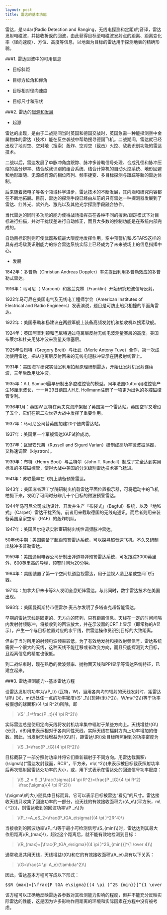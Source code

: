 ```yaml
---
layout: post
title: 雷达的基本功能
---
```


雷达，是radar(Radio Detection and Ranging，无线电探测和定距)的音译，雷达发射电磁波，并接收折返的回波，由此获得目标至电磁波发射点的距离、距离变化率（径向速度）、方位、高度等信息，以地面为目标的雷达用于探测地表的精确形貌。

###1. 雷达回波中的可用信息

+ 目标斜距

+ 目标方位角和仰角

+ 目标相对径向速度

+ 目标尺寸和形状

###2. 雷达的[起源和发展][1]

+ 起源

雷达的出现，是由于二战期间当时英国和德国交战时，英国急需一种能探测空中金属物体的雷达（技术）能在反空袭战中帮助搜寻德国飞机。二战期间，雷达就已经出现了地对空、空对地（搜索）轰炸、空对空（截击）火控、敌我识别功能的雷达技术。

二战以后，雷达发展了单脉冲角度跟踪、脉冲多普勒信号处理、合成孔径和脉冲压缩的高分辨率、结合敌我识别的组合系统、结合计算机的自动火控系统、地形回避和地形跟随、无源或有源的相位阵列、频率捷变、多目标探测与跟踪等新的雷达体制。

后来随着微电子等各个领域科学进步，雷达技术的不断发展，其内涵和研究内容都在不断地拓展。目前，雷达的探测手段已经由从前的只有雷达一种探测器发展到了雷达、红外光、紫外光、激光以及其他光学探测手段融合协作。

当代雷达的同时多功能的能力使得战场指挥员在各种不同的搜索/跟踪模式下对目标进行扫描，并对干扰误差进行自动修正，而且大多数的控制功能是在系统内部完成的。

自动目标识别则可使武器系统最大限度地发挥作用，空中预警机和JSTARS这样的具有战场敌我识别能力的综合雷达系统实际上已经成为了未来战场上的信息指挥中心。

+ 发展

1842年：多普勒（Christian Andreas Doppler）率先提出利用多普勒效应的多普勒式雷达。

1916年：马可尼（ Marconi）和富兰克林（Franklin）开始研究短波信号反射。

1922年马可尼在美国电气及无线电工程师学会（American Institutes of Electrical and Radio Engineers）发表演说，题目是可防止船只相撞的平面角雷达。

1922年：美国泰勒和杨建议在两艘军舰上装备高频发射机和接收机以搜索敌舰。

1924年：英国阿普利顿和巴尼特通过电离层反射无线电波测量赛层的高度。美国布莱尔和杜夫用脉冲波来测量亥维塞层。

1925年伯烈特（Gregory Breit）与杜武（Merle Antony Tuve）合作，第一次成功使用雷达，把从电离层反射回来的无线电短脉冲显示在阴极射线管上。

1931年：美国海军研究实验室利用拍频原理研制雷达，开始让发射机发射连续波，三年后改用脉冲波。

1935年：A.L.Samuel最早研制出多腔磁控管的模型。同年法国Gutton用磁控管产生16厘米波长，十一月29日德国人H.E. Hollmann注册了一项更为出色的多腔磁控管专利。

1936年1月：英国W.瓦特在索夫克海岸架起了英国第一个雷达站。英国空军又增设了五个，它们在第二次世界大战中发挥了重要作用。

1937年：马可尼公司替英国加建20个链向雷达站。

1937年：美国第一个军舰雷达XAF试验成功。

1937年：瓦里安兄弟（Russell and Sigurd Varian）研制成高功率微波振荡器，又称速调管（klystron）。

1939年：布特（Henry Boot）与兰特尔（John T. Randall）制成了完全达到实用标准的多腔磁控管，使得大战中美国的分米级别雷达技术突飞猛进。

1941年：苏联最早在飞机上装备预警雷达。

1943年：美国麻省理工学院研制出机载雷达平面位置指示器，可将运动中的飞机柏摄下来，发明了可同时分辨几十个目标的微波预警雷达。

1944年马可尼公司成功设计、开发并生产「布袋式」（Bagful）系统，以及「地毡式」（Carpet）雷达干扰系统。前者用来截取德国的无线电通讯，而后者则用来装备英国皇家空军（RAF）的轰炸机队。

1947年：美国贝尔电话实验室研制出线性调频脉冲雷达。

50年代中期：美国装备了超距预警雷达系统，可以探寻超音速飞机。不久又研制出脉冲多普勒雷达。

1959年：美国通用电器公司研制出弹道导弹预警雷达系统，可发跟踪3000英里外，600英里高的导弹，预警时间为20分钟。

1964年：美国装置了第一个空间轨道监视雷达，用于监视人造卫星或空间飞行器。

1971年：加拿大伊朱卡等3人发明全息矩阵雷达。与此同时，数字雷达技术在美国出现。

1993年：美国曼彻斯特市德雷尔·麦吉尔发明了多塔查克超智能雷达。

早期的雷达天线是固定的、无方向的阵列，只有距离信息。天线在一定的时间间隔内发射射频脉冲，将接收到的回波放大，并在示波器的CRT上显示（即常称的A显示），产生一个与目标位置对应的水平线，供雷达操作员识别目标的大致距离。

但由于当时所用的射频电波频率较低，为了有效地发射和接收射频信号，雷达系统需要一个很大的天线，这种天线不能迁移或者改变方向，而且只能探测到大目标，且距离信息的精度也很低。

到二战结束时，现在熟悉的微波频率、抛物面天线和PPI显示等雷达系统特征，已建立起来。

###3. 雷达探测能力--基本雷达方程

设雷达发射机功率为\\(P\_t\\) (瓦特，W)，当用各向均匀辐射的天线发射时，距雷达\\(R\\) (米，m)远处任一点的功率密度\\(S' _1\\)(瓦特/米\\(^2\\)，W/m\\(^2\\))等于功率被假想的球面积\\(4 \pi R^2\\)所除，即

>\\(S' _1=\frac{P _t}{4 \pi R^2}\\)

实际雷达总是使用定向天线将发射机功率集中辐射于某些方向上。天线增益\\(G\\) (分贝，dB)用来表示相对于各向同性天线，实际天线在辐射方向上功率增加的倍数。因此，当发射天线增益为\\(G\\)时，距雷达\\(R\\)处目标所照射到的功率密度为

>\\(S _1=\frac{P _tG}{4 \pi R^2}\\)

目标截获了一部分照射功率并将它们重新辐射于不同方向。用雷达截面积\\(\sigma\\)(“雷达发射截面，RCS”，平方米，m\\( ^2\\))来表示被目标截获照射功率后再次辐射回雷达处功率的大小，或，用下式表示在雷达处的回波信号功率密度：

>\\(S _2 = S _1 \frac{\sigma}{4 \pi R^2}=\frac{P _tG}{4 \pi R^2}&middot;\frac{\sigma}{4 \pi R^2}\\)

\\(\sigma\\)的大小随具体目标而异，它可以表示目标被雷达“看见”的尺寸。雷达接收天线只收集了回波功率的一部分，设天线的有效接收面积为\\(A\_e\\)(平方米，m\\( ^2\\))，则雷达收到的回波功率\\(P _r\\)为

>\\(P\_r=A\_eS\_2=\frac{P\_tGA_e\sigma}{(4 \pi )^2R^4}\\)

当接收到的回波功率\\(P\_r\\)等于最小可检测信号\\(S\_{min}\\)时，雷达达到其最大作用距离\\(R_{max}\\)，超过这个距离后，就不能有效地检测到目标：

>\\(R\_{max}=[\frac{P\_tGA\_e\sigma}{(4 \pi )^2S_{min}}]^{1 \over 4}\\)

通常收发共用天线，天线增益\\(G\\)和它的有效接收面积\\(A_e\\)具有以下关系：

>\\(G=\frac{4 \pi A_e}{\lambda^2}\\)

因此，雷达基本方程可写成以下形式：

<pre>$$R_{max}=[\frac{P_tGA_e\sigma}{(4 \pi )^2S_{min}}]^{1 \over 4}=[\frac{P_tA^2_e\sigma}{4 \pi \lambda^2S_{min}}]^{1 \over 4}$$</pre>

该方程可以正确地反映雷达各参数对其检测能力影响的程度，但并不能充分反映实际雷达的性能，这是因为许多影响作用距离的环境和实际因素在方程中没有被考虑。

[1]:http://zh.wikipedia.org/wiki/%E9%9B%B7%E8%BE%BE "起源和发展"
